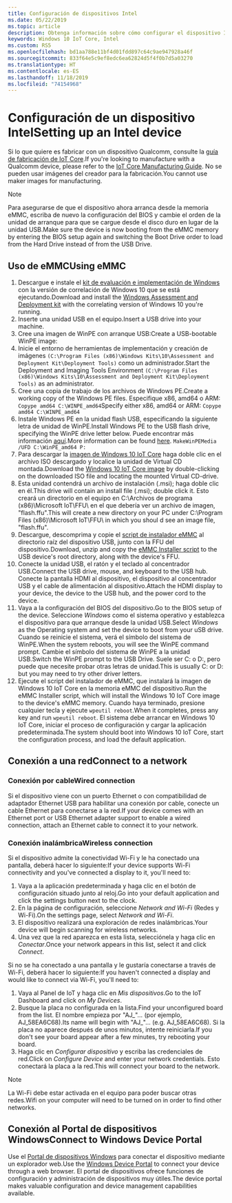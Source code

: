 ```yaml
---
title: Configuración de dispositivos Intel
ms.date: 05/22/2019
ms.topic: article
description: Obtenga información sobre cómo configurar el dispositivo Intel con Windows 10 IoT Core.
keywords: Windows 10 IoT Core, Intel
ms.custom: RS5
ms.openlocfilehash: bd1aa788e11bf4d01fdd897c64c9ae947928a46f
ms.sourcegitcommit: 833f64e5c9ef8edc6ea62824d5f4f0b7d5a03270
ms.translationtype: HT
ms.contentlocale: es-ES
ms.lasthandoff: 11/18/2019
ms.locfileid: "74154968"
---
```

# <a name="setting-up-an-intel-device"></a><span data-ttu-id="23959-104">Configuración de un dispositivo Intel</span><span class="sxs-lookup"><span data-stu-id="23959-104">Setting up an Intel device</span></span>

<span data-ttu-id="23959-105">Si lo que quiere es fabricar con un dispositivo Qualcomm, consulte la [guía de fabricación de IoT Core](https://docs.microsoft.com/en-us/windows-hardware/manufacture/iot/iot-core-manufacturing-guide).</span><span class="sxs-lookup"><span data-stu-id="23959-105">If you're looking to manufacture with a Qualcomm device, please refer to the [IoT Core Manufacturing Guide](https://docs.microsoft.com/en-us/windows-hardware/manufacture/iot/iot-core-manufacturing-guide).</span></span> <span data-ttu-id="23959-106">No se pueden usar imágenes del creador para la fabricación.</span><span class="sxs-lookup"><span data-stu-id="23959-106">You cannot use maker images for manufacturing.</span></span>

> [!NOTE]
> <span data-ttu-id="23959-107">Para asegurarse de que el dispositivo ahora arranca desde la memoria eMMC, escriba de nuevo la configuración del BIOS y cambie el orden de la unidad de arranque para que se cargue desde el disco duro en lugar de la unidad USB.</span><span class="sxs-lookup"><span data-stu-id="23959-107">Make sure the device is now booting from the eMMC memory by entering the BIOS setup again and switching the Boot Drive order to load from the Hard Drive instead of from the USB Drive.</span></span>

## <a name="using-emmc"></a><span data-ttu-id="23959-108">Uso de eMMC</span><span class="sxs-lookup"><span data-stu-id="23959-108">Using eMMC</span></span>

1. <span data-ttu-id="23959-109">Descargue e instale el [kit de evaluación e implementación de Windows](https://docs.microsoft.com/windows-hardware/get-started/adk-install) con la versión de correlación de Windows 10 que se está ejecutando.</span><span class="sxs-lookup"><span data-stu-id="23959-109">Download and install the [Windows Assessment and Deployment kit](https://docs.microsoft.com/windows-hardware/get-started/adk-install) with the correlating version of Windows 10 you're running.</span></span>
2. <span data-ttu-id="23959-110">Inserte una unidad USB en el equipo.</span><span class="sxs-lookup"><span data-stu-id="23959-110">Insert a USB drive into your machine.</span></span>
3. <span data-ttu-id="23959-111">Cree una imagen de WinPE con arranque USB:</span><span class="sxs-lookup"><span data-stu-id="23959-111">Create a USB-bootable WinPE image:</span></span>
4. <span data-ttu-id="23959-112">Inicie el entorno de herramientas de implementación y creación de imágenes `(C:\Program Files (x86)\Windows Kits\10\Assessment and Deployment Kit\Deployment Tools)` como un administrador.</span><span class="sxs-lookup"><span data-stu-id="23959-112">Start the Deployment and Imaging Tools Environment `(C:\Program Files (x86)\Windows Kits\10\Assessment and Deployment Kit\Deployment Tools)` as an administrator.</span></span>
5. <span data-ttu-id="23959-113">Cree una copia de trabajo de los archivos de Windows PE.</span><span class="sxs-lookup"><span data-stu-id="23959-113">Create a working copy of the Windows PE files.</span></span> <span data-ttu-id="23959-114">Especifique x86, amd64 o ARM: `Copype amd64 C:\WINPE_amd64`</span><span class="sxs-lookup"><span data-stu-id="23959-114">Specify either x86, amd64 or ARM: `Copype amd64 C:\WINPE_amd64`</span></span>
6. <span data-ttu-id="23959-115">Instale Windows PE en la unidad flash USB, especificando la siguiente letra de unidad de WinPE.</span><span class="sxs-lookup"><span data-stu-id="23959-115">Install Windows PE to the USB flash drive, specifying the WinPE drive letter below.</span></span> <span data-ttu-id="23959-116">Puede encontrar más información [aquí](https://docs.microsoft.com/windows-hardware/manufacture/desktop/winpe-create-usb-bootable-drive).</span><span class="sxs-lookup"><span data-stu-id="23959-116">More information can be found [here](https://docs.microsoft.com/windows-hardware/manufacture/desktop/winpe-create-usb-bootable-drive).</span></span> `MakeWinPEMedia /UFD C:\WinPE_amd64 P:`
7. <span data-ttu-id="23959-117">Para descargar la [imagen de Windows 10 IoT Core](https://downloads.up-community.org/?post_type=wpdmpro&p=204&preview=true) haga doble clic en el archivo ISO descargado y localice la unidad de Virtual CD montada.</span><span class="sxs-lookup"><span data-stu-id="23959-117">Download the [Windows 10 IoT Core image](https://downloads.up-community.org/?post_type=wpdmpro&p=204&preview=true) by double-clicking on the downloaded ISO file and locating the mounted Virtual CD-drive.</span></span>
8. <span data-ttu-id="23959-118">Esta unidad contendrá un archivo de instalación (.msi); haga doble clic en él.</span><span class="sxs-lookup"><span data-stu-id="23959-118">This drive will contain an install file (.msi); double click it.</span></span> <span data-ttu-id="23959-119">Esto creará un directorio en el equipo en C:\Archivos de programa (x86)\Microsoft IoT\FFU\ en el que debería ver un archivo de imagen, "flash.ffu".</span><span class="sxs-lookup"><span data-stu-id="23959-119">This will create a new directory on your PC under C:\Program Files (x86)\Microsoft IoT\FFU\ in which you shoul d see an image file, "flash.ffu".</span></span>
9. <span data-ttu-id="23959-120">Descargue, descomprima y copie el [script de instalador eMMC](https://github.com/ms-iot/content/blob/develop/Resources/eMMCInstaller.zip) al directorio raíz del dispositivo USB, junto con la FFU del dispositivo.</span><span class="sxs-lookup"><span data-stu-id="23959-120">Download, unzip and copy the [eMMC Installer script](https://github.com/ms-iot/content/blob/develop/Resources/eMMCInstaller.zip) to the USB device's root directory, along with the device's FFU.</span></span>
10. <span data-ttu-id="23959-121">Conecte la unidad USB, el ratón y el teclado al concentrador USB.</span><span class="sxs-lookup"><span data-stu-id="23959-121">Connect the USB drive, mouse, and keyboard to the USB hub.</span></span> <span data-ttu-id="23959-122">Conecte la pantalla HDMI al dispositivo, el dispositivo al concentrador USB y el cable de alimentación al dispositivo.</span><span class="sxs-lookup"><span data-stu-id="23959-122">Attach the HDMI display to your device, the device to the USB hub, and the power cord to the device.</span></span>
11. <span data-ttu-id="23959-123">Vaya a la configuración del BIOS del dispositivo.</span><span class="sxs-lookup"><span data-stu-id="23959-123">Go to the BIOS setup of the device.</span></span> <span data-ttu-id="23959-124">Seleccione *Windows* como el sistema operativo y establezca el dispositivo para que arranque desde la unidad USB.</span><span class="sxs-lookup"><span data-stu-id="23959-124">Select *Windows* as the Operating system and set the device to boot from your uSB drive.</span></span> <span data-ttu-id="23959-125">Cuando se reinicie el sistema, verá el símbolo del sistema de WinPE.</span><span class="sxs-lookup"><span data-stu-id="23959-125">When the system reboots, you will see the WinPE command prompt.</span></span> <span data-ttu-id="23959-126">Cambie el símbolo del sistema de WinPE a la unidad USB.</span><span class="sxs-lookup"><span data-stu-id="23959-126">Switch the WinPE prompt to the USB Drive.</span></span> <span data-ttu-id="23959-127">Suele ser C: o D:, pero puede que necesite probar otras letras de unidad.</span><span class="sxs-lookup"><span data-stu-id="23959-127">This is usually C: or D: but you may need to try other driver letters.</span></span>
12. <span data-ttu-id="23959-128">Ejecute el script del instalador de eMMC, que instalará la imagen de Windows 10 IoT Core en la memoria eMMC del dispositivo.</span><span class="sxs-lookup"><span data-stu-id="23959-128">Run the eMMC Installer script, which will install the Windows 10 IoT Core image to the device's eMMC memory.</span></span> <span data-ttu-id="23959-129">Cuando haya terminado, presione cualquier tecla y ejecute `wpeutil reboot`.</span><span class="sxs-lookup"><span data-stu-id="23959-129">When it completes, press any key and run `wpeutil reboot`.</span></span> <span data-ttu-id="23959-130">El sistema debe arrancar en Windows 10 IoT Core, iniciar el proceso de configuración y cargar la aplicación predeterminada.</span><span class="sxs-lookup"><span data-stu-id="23959-130">The system should boot into Windows 10 IoT Core, start the configuration process, and load the default application.</span></span>

## <a name="connect-to-a-network"></a><span data-ttu-id="23959-131">Conexión a una red</span><span class="sxs-lookup"><span data-stu-id="23959-131">Connect to a network</span></span>

### <a name="wired-connection"></a><span data-ttu-id="23959-132">Conexión por cable</span><span class="sxs-lookup"><span data-stu-id="23959-132">Wired connection</span></span>
<span data-ttu-id="23959-133">Si el dispositivo viene con un puerto Ethernet o con compatibilidad de adaptador Ethernet USB para habilitar una conexión por cable, conecte un cable Ethernet para conectarse a la red.</span><span class="sxs-lookup"><span data-stu-id="23959-133">If your device comes with an Ethernet port or USB Ethernet adapter support to enable a wired connection, attach an Ethernet cable to connect it to your network.</span></span>

### <a name="wireless-connection"></a><span data-ttu-id="23959-134">Conexión inalámbrica</span><span class="sxs-lookup"><span data-stu-id="23959-134">Wireless connection</span></span>
<span data-ttu-id="23959-135">Si el dispositivo admite la conectividad Wi-Fi y le ha conectado una pantalla, deberá hacer lo siguiente:</span><span class="sxs-lookup"><span data-stu-id="23959-135">If your device supports Wi-Fi connectivity and you've connected a display to it, you'll need to:</span></span>

1. <span data-ttu-id="23959-136">Vaya a la aplicación predeterminada y haga clic en el botón de configuración situado junto al reloj.</span><span class="sxs-lookup"><span data-stu-id="23959-136">Go into your default application and click the settings button next to the clock.</span></span>
2. <span data-ttu-id="23959-137">En la página de configuración, seleccione _Network and Wi-Fi_ (Redes y Wi-Fi).</span><span class="sxs-lookup"><span data-stu-id="23959-137">On the settings page, select _Network and Wi-Fi_.</span></span>
3. <span data-ttu-id="23959-138">El dispositivo realizará una exploración de redes inalámbricas.</span><span class="sxs-lookup"><span data-stu-id="23959-138">Your device will begin scanning for wireless networks.</span></span>
4. <span data-ttu-id="23959-139">Una vez que la red aparezca en esta lista, selecciónela y haga clic en _Conectar_.</span><span class="sxs-lookup"><span data-stu-id="23959-139">Once your network appears in this list, select it and click _Connect_.</span></span>

<span data-ttu-id="23959-140">Si no se ha conectado a una pantalla y le gustaría conectarse a través de Wi-Fi, deberá hacer lo siguiente:</span><span class="sxs-lookup"><span data-stu-id="23959-140">If you haven't connected a display and would like to connect via Wi-Fi, you'll need to:</span></span>

1. <span data-ttu-id="23959-141">Vaya al Panel de IoT y haga clic en _Mis dispositivos_.</span><span class="sxs-lookup"><span data-stu-id="23959-141">Go to the IoT Dashboard and click on _My Devices_.</span></span>
2. <span data-ttu-id="23959-142">Busque la placa no configurada en la lista.</span><span class="sxs-lookup"><span data-stu-id="23959-142">Find your unconfigured board from the list.</span></span> <span data-ttu-id="23959-143">El nombre empieza por "AJ_"… (por ejemplo, AJ_58EA6C68).</span><span class="sxs-lookup"><span data-stu-id="23959-143">Its name will begin with "AJ_"... (e.g. AJ_58EA6C68).</span></span> <span data-ttu-id="23959-144">Si la placa no aparece después de unos minutos, intente reiniciarla.</span><span class="sxs-lookup"><span data-stu-id="23959-144">If you don't see your board appear after a few minutes, try rebooting your board.</span></span>
3. <span data-ttu-id="23959-145">Haga clic en _Configurar dispositivo_ y escriba las credenciales de red.</span><span class="sxs-lookup"><span data-stu-id="23959-145">Click on _Configure Device_ and enter your network credentials.</span></span> <span data-ttu-id="23959-146">Esto conectará la placa a la red.</span><span class="sxs-lookup"><span data-stu-id="23959-146">This will connect your board to the network.</span></span>

> [!NOTE]
> <span data-ttu-id="23959-147">La Wi-Fi debe estar activada en el equipo para poder buscar otras redes.</span><span class="sxs-lookup"><span data-stu-id="23959-147">Wifi on your computer will need to be turned on in order to find other networks.</span></span>

## <a name="connect-to-windows-device-portal"></a><span data-ttu-id="23959-148">Conexión al Portal de dispositivos Windows</span><span class="sxs-lookup"><span data-stu-id="23959-148">Connect to Windows Device Portal</span></span>

<span data-ttu-id="23959-149">Use el [Portal de dispositivos Windows](../manage-your-device/DevicePortal.md) para conectar el dispositivo mediante un explorador web.</span><span class="sxs-lookup"><span data-stu-id="23959-149">Use the [Windows Device Portal](../manage-your-device/DevicePortal.md) to connect your device through a web browser.</span></span> <span data-ttu-id="23959-150">El portal de dispositivos ofrece funciones de configuración y administración de dispositivos muy útiles.</span><span class="sxs-lookup"><span data-stu-id="23959-150">The device portal makes valuable configuration and device management capabilities available.</span></span> 


